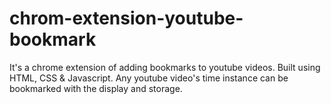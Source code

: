 # chrom-extension-youtube-bookmark
It's a chrome extension of adding bookmarks to youtube videos.
Built using HTML, CSS & Javascript. Any youtube video's time instance can be bookmarked with the display and storage.

